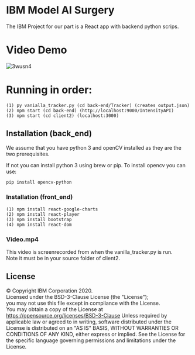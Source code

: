 
# IBM Model AI Surgery
The IBM Project for our part is a React app with backend python scrips.


# Video Demo
![3wusn4](https://user-images.githubusercontent.com/58475336/79441707-d9faa600-7fd7-11ea-9e71-9d0785c53eec.gif)

# Running in order:
```
(1) py vanialla_tracker.py (cd back-end/Tracker) (creates output.json)   
(2) npm start (cd back-end) (http://localhost:9000/IntensityAPI)
(3) npm start (cd client2) (localhost:3000)
```
## Installation (back_end)

We assume that you have python 3 and openCV installed as they are the two prerequisites.

If not you can install python 3 using brew or pip.
To install opencv you can use:

```bash
pip install opencv-python
```

### Installation (front_end)
```
(1) npm install react-google-charts          
(2) npm install react-player          
(3) npm install bootstrap           
(4) npm install react-dom           
```   

### Video.mp4
This video is screenrecorded from when the vanilla_tracker.py is run.     
Note it must be in your source folder of client2.      

## License

© Copyright IBM Corporation 2020.   
Licensed under the BSD-3-Clause License (the "License");   
you may not use this file except in compliance with the License.    
You may obtain a copy of the License at
https://opensource.org/licenses/BSD-3-Clause
Unless required by applicable law or agreed to in writing, software
distributed under the License is distributed on an "AS IS" BASIS,
WITHOUT WARRANTIES OR CONDITIONS OF ANY KIND, either express or implied.
See the License for the specific language governing permissions and
limitations under the License.
